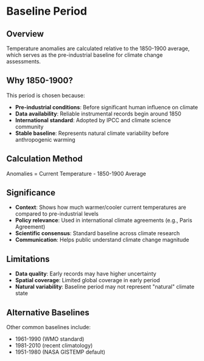 # Baseline Period

## Overview
Temperature anomalies are calculated relative to the 1850-1900 average, which serves as the pre-industrial baseline for climate change assessments.

## Why 1850-1900?
This period is chosen because:
- **Pre-industrial conditions**: Before significant human influence on climate
- **Data availability**: Reliable instrumental records begin around 1850
- **International standard**: Adopted by IPCC and climate science community
- **Stable baseline**: Represents natural climate variability before anthropogenic warming

## Calculation Method
Anomalies = Current Temperature - 1850-1900 Average

## Significance
- **Context**: Shows how much warmer/cooler current temperatures are compared to pre-industrial levels
- **Policy relevance**: Used in international climate agreements (e.g., Paris Agreement)
- **Scientific consensus**: Standard baseline across climate research
- **Communication**: Helps public understand climate change magnitude

## Limitations
- **Data quality**: Early records may have higher uncertainty
- **Spatial coverage**: Limited global coverage in early period
- **Natural variability**: Baseline period may not represent "natural" climate state

## Alternative Baselines
Other common baselines include:
- 1961-1990 (WMO standard)
- 1981-2010 (recent climatology)
- 1951-1980 (NASA GISTEMP default) 